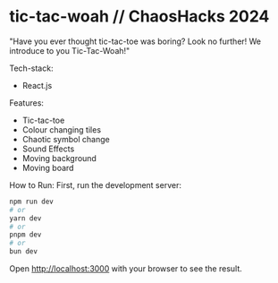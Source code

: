 # tic-tac-woah // ChaosHacks 2024

"Have you ever thought tic-tac-toe was boring? Look no further! We introduce to you Tic-Tac-Woah!"

Tech-stack:
- React.js
 
Features:
- Tic-tac-toe
- Colour changing tiles
- Chaotic symbol change 
- Sound Effects
- Moving background
- Moving board 

How to Run:
First, run the development server:

```bash
npm run dev
# or
yarn dev
# or
pnpm dev
# or
bun dev
```

Open [http://localhost:3000](http://localhost:3000) with your browser to see the result.
